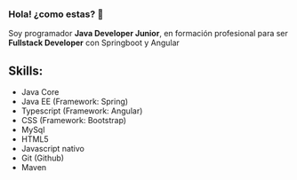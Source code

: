 ### Hola! ¿como estas? 👋

Soy programador **Java Developer Junior**, en formación profesional para ser **Fullstack Developer** con Springboot y Angular 

## Skills:
 - Java Core
 - Java EE    (Framework: Spring)
 - Typescript (Framework: Angular)
 - CSS        (Framework: Bootstrap)
 - MySql       
 - HTML5
 - Javascript nativo
 - Git       (Github)
 - Maven     

